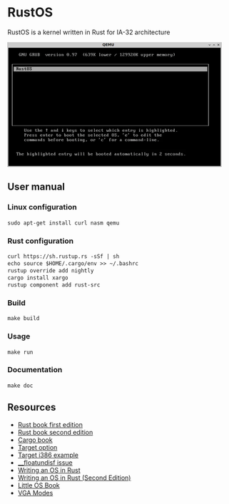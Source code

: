 # RustOS
RustOS is a kernel written in Rust for IA-32 architecture

![RustOS running on QEMU](doc/rust_os.gif)

## User manual

### Linux configuration
    sudo apt-get install curl nasm qemu
    
### Rust configuration
    curl https://sh.rustup.rs -sSf | sh
    echo source $HOME/.cargo/env >> ~/.bashrc
    rustup override add nightly
    cargo install xargo
    rustup component add rust-src

### Build
    make build
    
### Usage
    make run
    
### Documentation
    make doc
    
## Resources
* [Rust book first edition](https://doc.rust-lang.org/book/first-edition)
* [Rust book second edition](https://doc.rust-lang.org/book/second-edition)
* [Cargo book](https://doc.rust-lang.org/cargo)
* [Target option](https://doc.rust-lang.org/1.1.0/rustc_back/target/struct.Target.html)
* [Target i386 example](https://github.com/rust-lang/rust/issues/33497)
* [__floatundisf issue](https://users.rust-lang.org/t/kernel-modules-made-from-rust/9191/2)
* [Writing an OS in Rust](https://os.phil-opp.com)
* [Writing an OS in Rust (Second Edition)](https://os.phil-opp.com/second-edition)
* [Little OS Book](https://littleosbook.github.io)
* [VGA Modes](http://xkr47.outerspace.dyndns.org/progs/mode%2013h%20without%20using%20bios.htm)